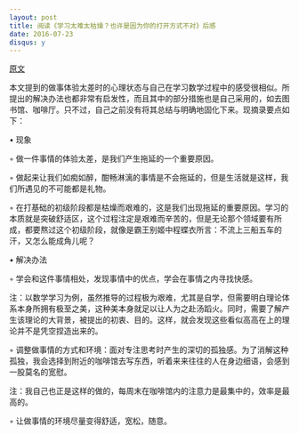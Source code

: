 ```yaml
---
layout: post
title: 阅读《学习太难太枯燥？也许是因为你的打开方式不对》后感
date: 2016-07-23
disqus: y
---
```


[原文](http://www.xinli001.com/info/100319764)

本文提到的做事体验太差时的心理状态与自己在学习数学过程中的感受很相似。所提出的解决办法也都非常有启发性，而且其中的部分措施也是自己采用的，如去图书馆、咖啡厅。只不过，自己之前没有将其总结与明确地固化下来。现摘录要点如下：

• 现象

◦ 做一件事情的体验太差，是我们产生拖延的一个重要原因。

◦ 做起来让我们如痴如醉，酣畅淋漓的事情是不会拖延的，但是生活就是这样，我们所遇见的不可能都是礼物。

◦ 在打基础的初级阶段都是枯燥而艰难的，这是我们出现拖延的重要原因。学习的本质就是突破舒适区，这个过程注定是艰难而辛苦的，但是无论那个领域要有所成，都要熬过这个初级阶段，就像是霸王别姬中程蝶衣所言：不流上三船五车的汗，又怎么能成角儿呢？

• 解决办法

◦ 学会和这件事情相处，发现事情中的优点，学会在事情之内寻找快感。

注：以数学学习为例，虽然推导的过程极为艰难，尤其是自学，但需要明白理论体系本身所拥有极至之美，这种美本身就足以让人为之赴汤蹈火。同时，需要了解产生该理论的大背景，被提出的初衷、目的。这样，就会发现这些看似高高在上的理论并不是凭空捏造出来的。

◦ 调整做事情的方式和环境：面对专注思考时产生的深切的孤独感。为了消解这种孤独，我会选择到附近的咖啡馆去写东西，听着来来往往的人在身边细语，会感到一股莫名的宽慰。

注：我自己也正是这样的做的，每周末在咖啡馆内的注意力是最集中的，效率是最高的。

◦ 让做事情的环境尽量变得舒适，宽松，随意。
